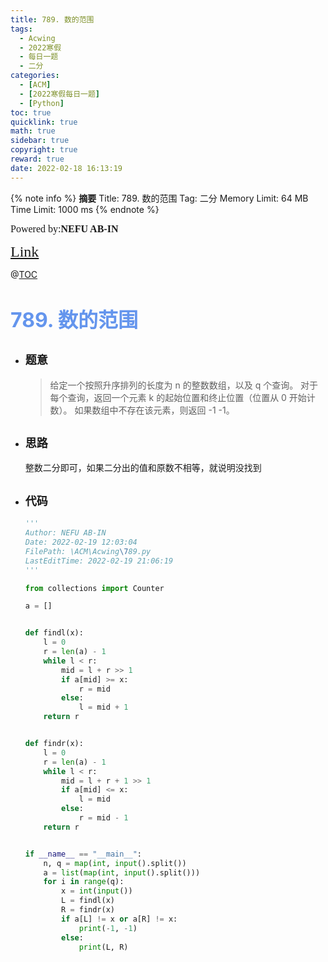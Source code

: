 ```yaml
---
title: 789. 数的范围
tags:
  - Acwing
  - 2022寒假
  - 每日一题
  - 二分
categories:
  - [ACM]
  - [2022寒假每日一题]
  - [Python]
toc: true
quicklink: true
math: true
sidebar: true
copyright: true
reward: true
date: 2022-02-18 16:13:19
---
```



{% note info %}
**摘要**
Title: 789. 数的范围
Tag: 二分
Memory Limit: 64 MB
Time Limit: 1000 ms
{% endnote %}
<!-- more -->

<font size=3 face=楷体>Powered by:**NEFU AB-IN**</font>

<font color=#FFA500 size=5 face=楷体>[Link](https://www.acwing.com/problem/content/791/)</font>

@[TOC](文章目录)

# <font color=#6495ED size=6>789. 数的范围</font>

* ## <font size=4 face=粗体>题意</font>

  >给定一个按照升序排列的长度为 n 的整数数组，以及 q 个查询。
  >对于每个查询，返回一个元素 k 的起始位置和终止位置（位置从 0 开始计数）。
  >如果数组中不存在该元素，则返回 -1 -1。

* ## <font size=4 face=粗体>思路</font>

  整数二分即可，如果二分出的值和原数不相等，就说明没找到

* ## <font size=4 face=粗体>代码</font>

  ```python
  '''
  Author: NEFU AB-IN
  Date: 2022-02-19 12:03:04
  FilePath: \ACM\Acwing\789.py
  LastEditTime: 2022-02-19 21:06:19
  '''

  from collections import Counter

  a = []


  def findl(x):
      l = 0
      r = len(a) - 1
      while l < r:
          mid = l + r >> 1
          if a[mid] >= x:
              r = mid
          else:
              l = mid + 1
      return r


  def findr(x):
      l = 0
      r = len(a) - 1
      while l < r:
          mid = l + r + 1 >> 1
          if a[mid] <= x:
              l = mid
          else:
              r = mid - 1
      return r


  if __name__ == "__main__":
      n, q = map(int, input().split())
      a = list(map(int, input().split()))
      for i in range(q):
          x = int(input())
          L = findl(x)
          R = findr(x)
          if a[L] != x or a[R] != x:
              print(-1, -1)
          else:
              print(L, R)
  ```